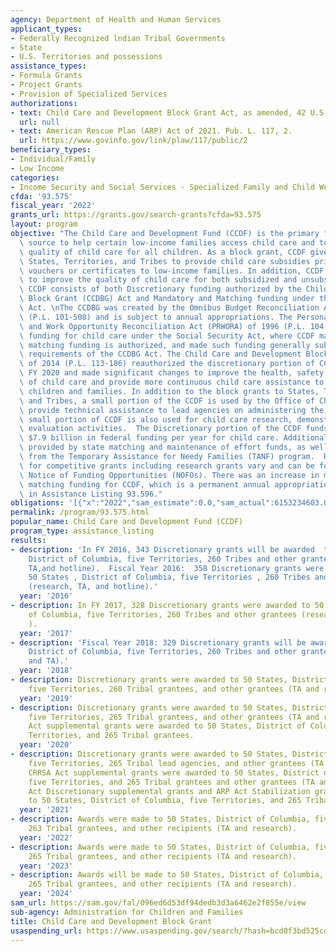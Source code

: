 ```yaml
---
agency: Department of Health and Human Services
applicant_types:
- Federally Recognized lndian Tribal Governments
- State
- U.S. Territories and possessions
assistance_types:
- Formula Grants
- Project Grants
- Provision of Specialized Services
authorizations:
- text: Child Care and Development Block Grant Act, as amended, 42 U.S. Code 9857.
  url: null
- text: American Rescue Plan (ARP) Act of 2021. Pub. L. 117, 2.
  url: https://www.govinfo.gov/link/plaw/117/public/2
beneficiary_types:
- Individual/Family
- Low Income
categories:
- Income Security and Social Services - Specialized Family and Child Welfare Services
cfda: '93.575'
fiscal_year: '2022'
grants_url: https://grants.gov/search-grants?cfda=93.575
layout: program
objective: "The Child Care and Development Fund (CCDF) is the primary federal funding\
  \ source to help certain low-income families access child care and to improve the\
  \ quality of child care for all children. As a block grant, CCDF gives funding to\
  \ States, Territories, and Tribes to provide child care subsidies primarily through\
  \ vouchers or certificates to low-income families. In addition, CCDF funds are used\
  \ to improve the quality of child care for both subsidized and unsubsidized children.\
  \ CCDF consists of both Discretionary funding authorized by the Child Care and Development\
  \ Block Grant (CCDBG) Act and Mandatory and Matching funding under the Social Security\
  \ Act. \nThe CCDBG was created by the Omnibus Budget Reconciliation Act of 1990\
  \ (P.L. 101-508) and is subject to annual appropriations. The Personal Responsibility\
  \ and Work Opportunity Reconciliation Act (PRWORA) of 1996 (P.L. 104-193) consolidated\
  \ funding for child care under the Social Security Act, where CCDF mandatory and\
  \ matching funding is authorized, and made such funding generally subject to the\
  \ requirements of the CCDBG Act. The Child Care and Development Block Grant Act\
  \ of 2014 (P.L. 113-186) reauthorized the discretionary portion of CCDF through\
  \ FY 2020 and made significant changes to improve the health, safety, and quality\
  \ of child care and provide more continuous child care assistance to low-income\
  \ children and families. In addition to the block grants to States, Territories\
  \ and Tribes, a small portion of the CCDF is used by the Office of Child Care to\
  \ provide technical assistance to lead agencies on administering the program.  A\
  \ small portion of CCDF is also used for child care research, demonstration and\
  \ evaluation activities.  The Discretionary portion of the CCDF funds provides about\
  \ $7.9 billion in federal funding per year for child care. Additional funding is\
  \ provided by state matching and maintenance of effort funds, as well as funds transferred\
  \ from the Temporary Assistance for Needy Families (TANF) program.  Requirements\
  \ for competitive grants including research grants vary and can be found in the\
  \ Notice of Funding Opportunities (NOFOs). There was an increase in mandatory and\
  \ matching funding for CCDF, which is a permanent annual appropriation and is detailed\
  \ in Assistance Listing 93.596."
obligations: '[{"x":"2022","sam_estimate":0.0,"sam_actual":6153234603.0,"usa_spending_actual":6091775072.3},{"x":"2023","sam_estimate":8012519585.0,"sam_actual":0.0,"usa_spending_actual":7756559659.75},{"x":"2024","sam_estimate":8012519585.0,"sam_actual":0.0,"usa_spending_actual":8461282324.3}]'
permalink: /program/93.575.html
popular_name: Child Care and Development Fund (CCDF)
program_type: assistance_listing
results:
- description: 'In FY 2016, 343 Discretionary grants will be awarded  to 50 States  ,
    District of Columbia, five Territories, 260 Tribes and other grantees (research,
    TA,and hotline).  Fiscal Year 2016:  358 Discretionary grants were awarded to
    50 States , District of Columbia, five Territories , 260 Tribes and other grantees
    (research, TA, and hotline).'
  year: '2016'
- description: In FY 2017, 328 Discretionary grants were awarded to 50 States, District
    of Columbia, five Territories, 260 Tribes and other grantees (research and TA
    ).
  year: '2017'
- description: 'Fiscal Year 2018: 329 Discretionary grants will be awarded to 50 States,
    District of Columbia, five Territories, 260 Tribes and other grantees (research
    and TA).'
  year: '2018'
- description: Discretionary grants were awarded to 50 States, District of Columbia,
    five Territories, 260 Tribal grantees, and other grantees (TA and research).
  year: '2019'
- description: Discretionary grants were awarded to 50 States, District of Columbia,
    five Territories, 265 Tribal grantees, and other grantees (TA and research). CARES
    Act supplemental grants were awarded to 50 States, District of Columbia, five
    Territories, and 265 Tribal grantees.
  year: '2020'
- description: Discretionary grants were awarded to 50 States, District of Columbia,
    five Territories, 265 Tribal lead agencies, and other grantees (TA and research).
    CRRSA Act supplemental grants were awarded to 50 States, District of Columbia,
    five Territories, and 265 Tribal grantees and other grantees (TA and research).  ARP
    Act Discretionary supplemental grants and ARP Act Stabilization grants were awarded
    to 50 States, District of Columbia, five Territories, and 265 Tribal lead agencies.
  year: '2021'
- description: Awards were made to 50 States, District of Columbia, five Territories,
    263 Tribal grantees, and other recipients (TA and research).
  year: '2022'
- description: Awards were made to 50 States, District of Columbia, five Territories,
    265 Tribal grantees, and other recipients (TA and research).
  year: '2023'
- description: Awards will be made to 50 States, District of Columbia, five Territories,
    265 Tribal grantees, and other recipients (TA and research).
  year: '2024'
sam_url: https://sam.gov/fal/096ed6d53df94dedb3d3a6462e2f855e/view
sub-agency: Administration for Children and Families
title: Child Care and Development Block Grant
usaspending_url: https://www.usaspending.gov/search/?hash=bcd0f3bd525cd78906a1b493dee3cced
---
```

